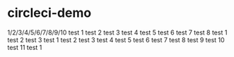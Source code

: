 # circleci-demo


1/2/3/4/5/6/7/8/9/10
test 1
test 2
test 3
test 4
test 5
test 6
test 7
test 8
test 1
test 2
test 3
test 1
test 2
test 3
test 4
test 5
test 6
test 7
test 8
test 9
test 10
test 11
test 1
